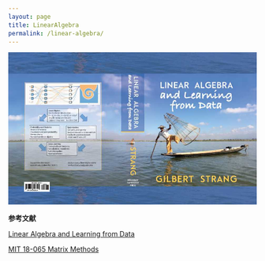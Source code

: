 ```yaml
---
layout: page
title: LinearAlgebra
permalink: /linear-algebra/
---
```


![](/images/lald.jpg)

**参考文献**

[Linear Algebra and Learning from Data](http://math.mit.edu/~gs/learningfromdata/)

[MIT 18-065 Matrix Methods](https://www.bilibili.com/video/av55316382?from=search&seid=7596248769161116558)

